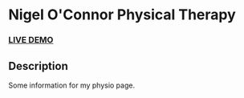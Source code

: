 # Nigel O'Connor Physical Therapy


### <a href="https://react-landing-page-template.herokuapp.com">LIVE DEMO</a> 

## Description
Some information for my physio page.
